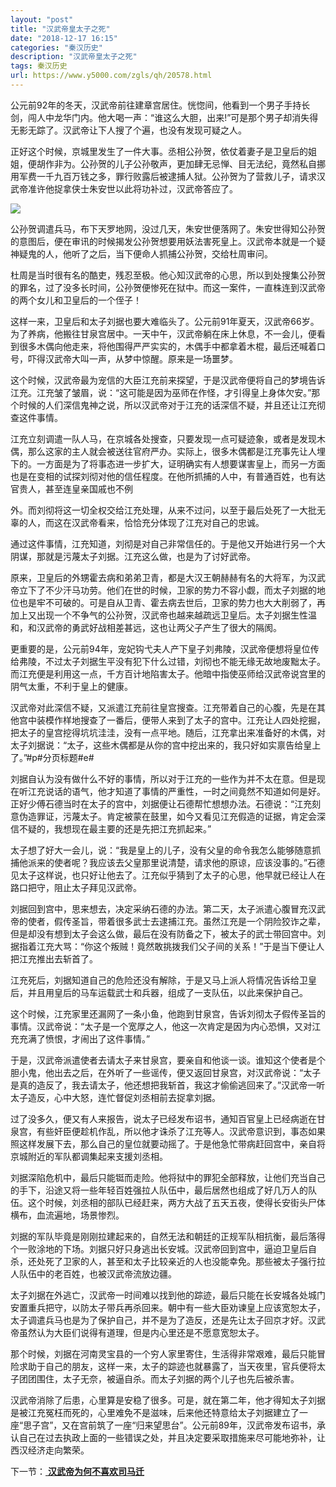 ```yaml
---
layout: "post"
title: "汉武帝皇太子之死"
date: "2018-12-17 16:15"
categories: "秦汉历史"
description: "汉武帝皇太子之死"
tags: 秦汉历史
url: https://www.y5000.com/zgls/qh/20578.html
---
```






公元前92年的冬天，汉武帝前往建章宫居住。恍惚间，他看到一个男子手持长剑，闯人中龙华门内。他大喝一声：“谁这么大胆，出来!”可是那个男子却消失得无影无踪了。汉武帝让下人搜了个遍，也没有发现可疑之人。

正好这个时候，京城里发生了一件大事。丞相公孙贺，依仗着妻子是卫皇后的姐姐，便胡作非为。公孙贺的儿子公孙敬声，更加肆无忌惮、目无法纪，竟然私自挪用军费一千九百万钱之多，罪行败露后被逮捕人狱。公孙贺为了营救儿子，请求汉武帝准许他捉拿侠士朱安世以此将功补过，汉武帝答应了。

![](https://img.y5000.com/uploads/allimg/170428/8-1F42QF613147.jpg)

公孙贺调遣兵马，布下天罗地网，没过几天，朱安世便落网了。朱安世得知公孙贺的意图后，便在审讯的时候揭发公孙贺想要用妖法害死皇上。汉武帝本就是一个疑神疑鬼的人，他听了之后，当下便命人抓捕公孙贺，交给杜周审问。

杜周是当时很有名的酷吏，残忍至极。他心知汉武帝的心思，所以到处搜集公孙贺的罪名，过了没多长时间，公孙贺便惨死在狱中。而这一案件，一直株连到汉武帝的两个女儿和卫皇后的一个侄子！

这样一来，卫皇后和太子刘据也要大难临头了。公元前91年夏天，汉武帝66岁。为了养病，他搬往甘泉宫居中。一天中午，汉武帝躺在床上休息，不一会儿，便看到很多木偶向他走来，将他围得严严实实的，木偶手中都拿着木棍，最后还喊着口号，吓得汉武帝大叫一声，从梦中惊醒。原来是一场噩梦。

这个时候，汉武帝最为宠信的大臣江充前来探望，于是汉武帝便将自己的梦境告诉江充。江充皱了皱眉，说：“这可能是因为巫师在作怪，才引得皇上身体欠安。”那个时候的人们深信鬼神之说，所以汉武帝对于江充的话深信不疑，并且还让江充彻查这件事情。

江充立刻调遣一队人马，在京城各处搜查，只要发现一点可疑迹象，或者是发现木偶，那么这家的主人就会被送往官府严办。实际上，很多木偶都是江充事先让人埋下的。一方面是为了将事态进一步扩大，证明确实有人想要谋害皇上，而另一方面也是在变相的试探刘彻对他的信任程度。在他所抓捕的人中，有普通百姓，也有达官贵人，甚至连皇亲国戚也不例

外。而刘彻将这一切全权交给江充处理，从来不过问，以至于最后处死了一大批无辜的人，而这在汉武帝看来，恰恰充分体现了江充对自己的忠诚。

通过这件事情，江充知道，刘彻是对自己非常信任的。于是他又开始进行另一个大阴谋，那就是污蔑太子刘据。江充这么做，也是为了讨好武帝。

原来，卫皇后的外甥霍去病和弟弟卫青，都是大汉王朝赫赫有名的大将军，为汉武帝立下了不少汗马功劳。他们在世的时候，卫家的势力不容小觑，而太子刘据的地位也是牢不可破的。可是自从卫青、霍去病去世后，卫家的势力也大大削弱了，再加上又出现一个不争气的公孙贺，汉武帝也越来越疏远卫皇后。太子刘据生性温和，和汉武帝的勇武好战相差甚远，这也让两父子产生了很大的隔阂。

更重要的是，公元前94年，宠妃钩弋夫人产下皇子刘弗陵，汉武帝便想将皇位传给弗陵，不过太子刘据生平没有犯下什么过错，刘彻也不能无缘无故地废黜太子。而江充便是利用这一点，千方百计地陷害太子。他暗中指使巫师给汉武帝说宫里的阴气太重，不利于皇上的健康。

汉武帝对此深信不疑，又派遣江充前往皇宫搜查。江充带着自己的心腹，先是在其他宫中装模作样地搜查了一番后，便带人来到了太子的宫中。江充让人四处挖掘，把太子的皇宫挖得坑坑洼洼，没有一点平地。随后，江充拿出来准备好的木偶，对太子刘据说：“太子，这些木偶都是从你的宫中挖出来的，我只好如实禀告给皇上了。”#p#分页标题#e#

刘据自认为没有做什么不好的事情，所以对于江充的一些作为并不太在意。但是现在听江充说话的语气，他才知道了事情的严重性，一时之间竟然不知道如何是好。正好少傅石德当时在太子的宫中，刘据便让石德帮忙想想办法。石德说：“江充刻意伪造罪证，污蔑太子。肯定被蒙在鼓里，如今又看见江充假造的证据，肯定会深信不疑的，我想现在最主要的还是先把江充抓起来。”

太子想了好大一会儿，说：“我是皇上的儿子，没有父皇的命令我怎么能够随意抓捕他派来的使者呢？我应该去父皇那里说清楚，请求他的原谅，应该没事的。”石德见太子这样说，也只好让他去了。江充似乎猜到了太子的心思，他早就已经让人在路口把守，阻止太子拜见汉武帝。

刘据回到宫中，思来想去，决定采纳石德的办法。第二天，太子派遣心腹冒充汉武帝的使者，假传圣旨，带着很多武士去逮捕江充。虽然江充是一个阴险狡诈之辈，但是却没有想到太子会这么做，最后在没有防备之下，被太子的武士带回宫中。刘据指着江充大骂：“你这个叛贼！竟然敢挑拨我们父子间的关系！”于是当下便让人把江充推出去斩首了。

江充死后，刘据知道自己的危险还没有解除，于是又马上派人将情况告诉给卫皇后，并且用皇后的马车运载武士和兵器，组成了一支队伍，以此来保护自己。

这个时候，江充家里还漏网了一条小鱼，他跑到甘泉宫，告诉刘彻太子假传圣旨的事情。汉武帝说：“太子是一个宽厚之人，他这一次肯定是因为内心恐惧，又对江充充满了愤恨，才闹出了这件事情。”

于是，汉武帝派遣使者去请太子来甘泉宫，要亲自和他谈一谈。谁知这个使者是个胆小鬼，他出去之后，在外听了一些谣传，便又返回甘泉宫，对汉武帝说：“太子是真的造反了，我去请太子，他还想把我斩首，我这才偷偷逃回来了。”汉武帝一听太子造反，心中大怒，连忙督促刘丞相前去捉拿刘据。

过了没多久，便又有人来报告，说太子已经发布诏书，通知百官皇上已经病逝在甘泉宫，有些奸臣便趁机作乱，所以他才诛杀了江充等人。汉武帝意识到，事态如果照这样发展下去，那么自己的皇位就要动摇了。于是他急忙带病赶回宫中，亲自将京城附近的军队都调集起来支援刘丞相。

刘据深陷危机中，最后只能铤而走险。他将狱中的罪犯全部释放，让他们充当自己的手下，沿途又将一些年轻百姓强拉人队伍中，最后居然也组成了好几万人的队伍。这个时候，刘丞相的部队已经赶来，两方大战了五天五夜，使得长安街头尸体横布，血流遍地，场景惨烈。

刘据的军队毕竟是刚刚拉建起来的，自然无法和朝廷的正规军队相抗衡，最后落得个一败涂地的下场。刘据只好只身逃出长安城。汉武帝回到宫中，逼迫卫皇后自杀，还处死了卫家的人，甚至和太子比较亲近的人也没能幸免。那些被太子强行拉人队伍中的老百姓，也被汉武帝流放边疆。

太子刘据在外逃亡，汉武帝一时间难以找到他的踪迹，最后只能在长安城各处城门安置重兵把守，以防太子带兵再杀回来。朝中有一些大臣劝谏皇上应该宽恕太子，太子调遣兵马也是为了保护自己，并不是为了造反，还是先让太子回京才好。汉武帝虽然认为大臣们说得有道理，但是内心里还是不愿意宽恕太子。

那个时候，刘据在河南灵宝县的一个穷人家里寄住，生活得非常艰难，最后只能冒险求助于自己的朋友，这样一来，太子的踪迹也就暴露了，当天夜里，官兵便将太子团团围住，太子无奈，被逼自杀。而太子刘据的两个儿子也先后被杀害。

汉武帝消除了后患，心里算是安稳了很多。可是，就在第二年，他才得知太子刘据是被江充冤枉而死的，心里难免不是滋味，后来他还特意给太子刘据建立了一座“思子宫”，又在宫前筑了一座“归来望思台”。公元前89年，汉武帝发布诏书，承认自己在过去执政上面的一些错误之处，并且决定要采取措施来尽可能地弥补，让西汉经济走向繁荣。

下一节：[ **汉武帝为何不喜欢司马迁**](https://www.y5000.com/zgls/qh/20580.html)
